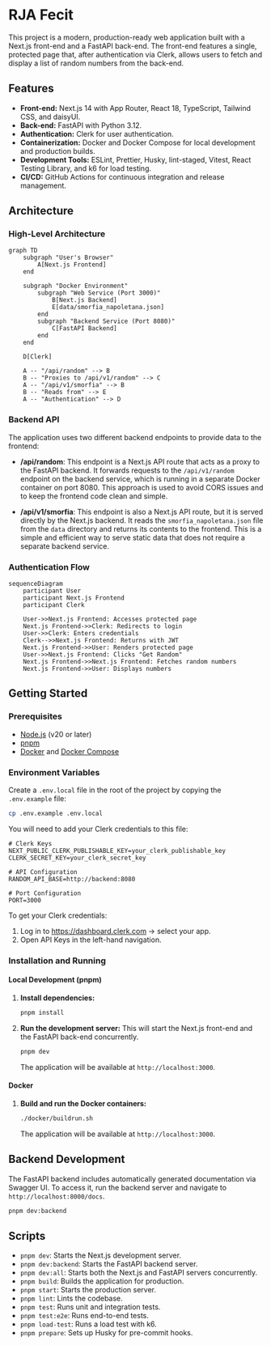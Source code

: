 # RJA Fecit

This project is a modern, production-ready web application built with a Next.js front-end and a FastAPI back-end. The front-end features a single, protected page that, after authentication via Clerk, allows users to fetch and display a list of random numbers from the back-end.

## Features

- **Front-end:** Next.js 14 with App Router, React 18, TypeScript, Tailwind CSS, and daisyUI.
- **Back-end:** FastAPI with Python 3.12.
- **Authentication:** Clerk for user authentication.
- **Containerization:** Docker and Docker Compose for local development and production builds.
- **Development Tools:** ESLint, Prettier, Husky, lint-staged, Vitest, React Testing Library, and k6 for load testing.
- **CI/CD:** GitHub Actions for continuous integration and release management.

## Architecture

### High-Level Architecture

```mermaid
graph TD
    subgraph "User's Browser"
        A[Next.js Frontend]
    end

    subgraph "Docker Environment"
        subgraph "Web Service (Port 3000)"
            B[Next.js Backend]
            E[data/smorfia_napoletana.json]
        end
        subgraph "Backend Service (Port 8080)"
            C[FastAPI Backend]
        end
    end

    D[Clerk]

    A -- "/api/random" --> B
    B -- "Proxies to /api/v1/random" --> C
    A -- "/api/v1/smorfia" --> B
    B -- "Reads from" --> E
    A -- "Authentication" --> D
```

### Backend API

The application uses two different backend endpoints to provide data to the frontend:

-   **/api/random**: This endpoint is a Next.js API route that acts as a proxy to the FastAPI backend. It forwards requests to the `/api/v1/random` endpoint on the backend service, which is running in a separate Docker container on port 8080. This approach is used to avoid CORS issues and to keep the frontend code clean and simple.

-   **/api/v1/smorfia**: This endpoint is also a Next.js API route, but it is served directly by the Next.js backend. It reads the `smorfia_napoletana.json` file from the `data` directory and returns its contents to the frontend. This is a simple and efficient way to serve static data that does not require a separate backend service.

### Authentication Flow

```mermaid
sequenceDiagram
    participant User
    participant Next.js Frontend
    participant Clerk

    User->>Next.js Frontend: Accesses protected page
    Next.js Frontend->>Clerk: Redirects to login
    User->>Clerk: Enters credentials
    Clerk-->>Next.js Frontend: Returns with JWT
    Next.js Frontend->>User: Renders protected page
    User->>Next.js Frontend: Clicks "Get Random"
    Next.js Frontend->>Next.js Frontend: Fetches random numbers
    Next.js Frontend->>User: Displays numbers
```

## Getting Started

### Prerequisites

- [Node.js](https://nodejs.org/) (v20 or later)
- [pnpm](https://pnpm.io/)
- [Docker](https://www.docker.com/) and [Docker Compose](https://docs.docker.com/compose/)

### Environment Variables

Create a `.env.local` file in the root of the project by copying the `.env.example` file:

```bash
cp .env.example .env.local
```

You will need to add your Clerk credentials to this file:

```dotenv
# Clerk Keys
NEXT_PUBLIC_CLERK_PUBLISHABLE_KEY=your_clerk_publishable_key
CLERK_SECRET_KEY=your_clerk_secret_key

# API Configuration
RANDOM_API_BASE=http://backend:8080

# Port Configuration
PORT=3000
```

To get your Clerk credentials:
1. Log in to https://dashboard.clerk.com → select your app.
2. Open API Keys in the left-hand navigation.

### Installation and Running

#### Local Development (pnpm)

1.  **Install dependencies:**
    ```bash
    pnpm install
    ```

2.  **Run the development server:**
    This will start the Next.js front-end and the FastAPI back-end concurrently.
    ```bash
    pnpm dev
    ```

    The application will be available at `http://localhost:3000`.

#### Docker

1.  **Build and run the Docker containers:**
    ```bash
    ./docker/buildrun.sh
    ```

    The application will be available at `http://localhost:3000`.

## Backend Development

The FastAPI backend includes automatically generated documentation via Swagger UI. To access it, run the backend server and navigate to `http://localhost:8000/docs`.

```bash
pnpm dev:backend
```

## Scripts

- `pnpm dev`: Starts the Next.js development server.
- `pnpm dev:backend`: Starts the FastAPI backend server.
- `pnpm dev:all`: Starts both the Next.js and FastAPI servers concurrently.
- `pnpm build`: Builds the application for production.
- `pnpm start`: Starts the production server.
- `pnpm lint`: Lints the codebase.
- `pnpm test`: Runs unit and integration tests.
- `pnpm test:e2e`: Runs end-to-end tests.
- `pnpm load-test`: Runs a load test with k6.
- `pnpm prepare`: Sets up Husky for pre-commit hooks.
